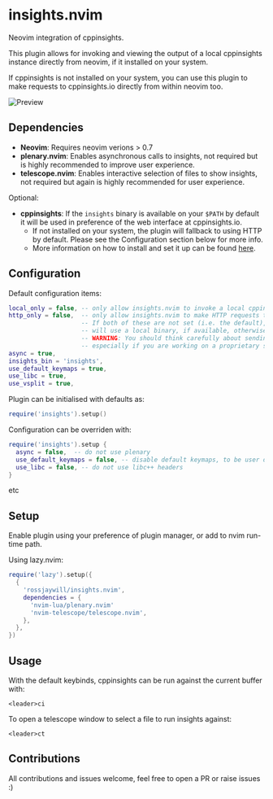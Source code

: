 # insights.nvim

Neovim integration of cppinsights.

This plugin allows for invoking and viewing the output of a local cppinsights instance directly from neovim, if it installed on your system.

If cppinsights is not installed on your system, you can use this plugin to make requests to cppinsights.io directly from within neovim too.

![Preview](https://i.imgur.com/nJRCS01.gif)

## Dependencies

- **Neovim**: Requires neovim verions > 0.7
- **plenary.nvim**: Enables asynchronous calls to insights, not required but is highly recommended to improve user experience.
- **telescope.nvim**: Enables interactive selection of files to show insights, not required but again is highly recommended for user experience.

Optional:
- **cppinsights**: If the `insights` binary is available on your `$PATH` by default it will be used in preference of the web interface at cppinsights.io.
  - If not installed on your system, the plugin will fallback to using HTTP by default. Please see the Configuration section below for more info.
  - More information on how to install and set it up can be found [here](https://cppinsights.io/).

## Configuration

Default configuration items:
```lua
local_only = false, -- only allow insights.nvim to invoke a local cppinsights binary
http_only = false,  -- only allow insights.nvim to make HTTP requests to cppinsights.io
                    -- If both of these are not set (i.e. the default), then insights.nvim
                    -- will use a local binary, if available, otherwise it will fallback to HTTP
                    -- WARNING: You should think carefully about sending source code over HTTP -
                    -- especially if you are working on a proprietary system.
async = true,
insights_bin = 'insights',
use_default_keymaps = true,
use_libc = true,
use_vsplit = true,
```

Plugin can be initialised with defaults as:
```lua
require('insights').setup()
```

Configuration can be overriden with:
```lua
require('insights').setup {
  async = false,  -- do not use plenary
  use_default_keymaps = false, -- disable default keymaps, to be user defined
  use_libc = false, -- do not use libc++ headers
}
```
etc

## Setup

Enable plugin using your preference of plugin manager, or add to nvim run-time path.

Using lazy.nvim:
```lua
require('lazy').setup({
  {
    'rossjaywill/insights.nvim',
    dependencies = {
      'nvim-lua/plenary.nvim'
      'nvim-telescope/telescope.nvim',
    },
  },
})
```

## Usage

With the default keybinds, cppinsights can be run against the current buffer with:
```vim
<leader>ci
```

To open a telescope window to select a file to run insights against:
```vim
<leader>ct
```

## Contributions

All contributions and issues welcome, feel free to open a PR or raise issues :)
